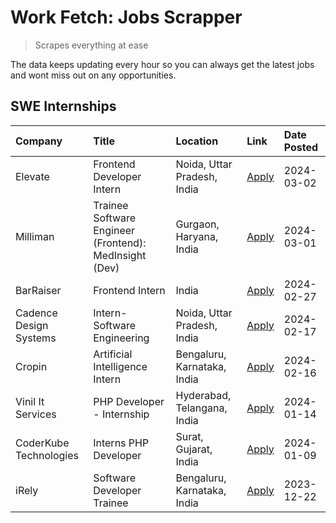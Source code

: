 # Work Fetch: Jobs Scrapper
> Scrapes everything at ease

The data keeps updating every hour so you can always get the latest jobs and wont miss out on any opportunities.

## SWE Internships
<!--START_SECTION:workfetch-->
| Company                | Title                                                  | Location                    | Link                                                                                                                                                                                                                                                          | Date Posted   |
|:-----------------------|:-------------------------------------------------------|:----------------------------|:--------------------------------------------------------------------------------------------------------------------------------------------------------------------------------------------------------------------------------------------------------------|:--------------|
| Elevate                | Frontend Developer Intern                              | Noida, Uttar Pradesh, India | [Apply](https://in.linkedin.com/jobs/view/frontend-developer-intern-at-elevate-3840594170?refId=4ni8dAcXcyBDbk9KB4BwVg%3D%3D&trackingId=yiZ4800nS8nz2FZiicynjw%3D%3D&position=6&pageNum=0&trk=public_jobs_jserp-result_search-card)                           | 2024-03-02    |
| Milliman               | Trainee Software Engineer (Frontend): MedInsight (Dev) | Gurgaon, Haryana, India     | [Apply](https://in.linkedin.com/jobs/view/trainee-software-engineer-frontend-medinsight-dev-at-milliman-3792874280?refId=4ni8dAcXcyBDbk9KB4BwVg%3D%3D&trackingId=JH6KiWMpfq8JxXORmET2Ig%3D%3D&position=24&pageNum=0&trk=public_jobs_jserp-result_search-card) | 2024-03-01    |
| BarRaiser              | Frontend Intern                                        | India                       | [Apply](https://in.linkedin.com/jobs/view/frontend-intern-at-barraiser-3830344799?refId=4ni8dAcXcyBDbk9KB4BwVg%3D%3D&trackingId=xxmFVfHPnMorD%2FkAl%2FaZ9Q%3D%3D&position=18&pageNum=0&trk=public_jobs_jserp-result_search-card)                              | 2024-02-27    |
| Cadence Design Systems | Intern-Software Engineering                            | Noida, Uttar Pradesh, India | [Apply](https://in.linkedin.com/jobs/view/intern-software-engineering-at-cadence-design-systems-3794689056?refId=4ni8dAcXcyBDbk9KB4BwVg%3D%3D&trackingId=4lwv8AJBrgcV%2FJ6KohAUmg%3D%3D&position=15&pageNum=0&trk=public_jobs_jserp-result_search-card)       | 2024-02-17    |
| Cropin                 | Artificial Intelligence Intern                         | Bengaluru, Karnataka, India | [Apply](https://in.linkedin.com/jobs/view/artificial-intelligence-intern-at-cropin-3831764789?refId=4ni8dAcXcyBDbk9KB4BwVg%3D%3D&trackingId=YTXsFUdB3VVppcAL4Ks2WQ%3D%3D&position=9&pageNum=0&trk=public_jobs_jserp-result_search-card)                       | 2024-02-16    |
| Vinil It Services      | PHP Developer - Internship                             | Hyderabad, Telangana, India | [Apply](https://in.linkedin.com/jobs/view/php-developer-internship-at-vinil-it-services-3802010061?refId=4ni8dAcXcyBDbk9KB4BwVg%3D%3D&trackingId=Td6HkTK2fWQLif5XjrOxbg%3D%3D&position=2&pageNum=0&trk=public_jobs_jserp-result_search-card)                  | 2024-01-14    |
| CoderKube Technologies | Interns PHP Developer                                  | Surat, Gujarat, India       | [Apply](https://in.linkedin.com/jobs/view/interns-php-developer-at-coderkube-technologies-3800923432?refId=4ni8dAcXcyBDbk9KB4BwVg%3D%3D&trackingId=QkkAmR2hID3VNm4Gno6%2FXw%3D%3D&position=3&pageNum=0&trk=public_jobs_jserp-result_search-card)              | 2024-01-09    |
| iRely                  | Software Developer Trainee                             | Bengaluru, Karnataka, India | [Apply](https://in.linkedin.com/jobs/view/software-developer-trainee-at-irely-3801577534?refId=4ni8dAcXcyBDbk9KB4BwVg%3D%3D&trackingId=KezXSeLvPlnoTCe03ld9rA%3D%3D&position=22&pageNum=0&trk=public_jobs_jserp-result_search-card)                           | 2023-12-22    |
<!--END_SECTION:workfetch-->
